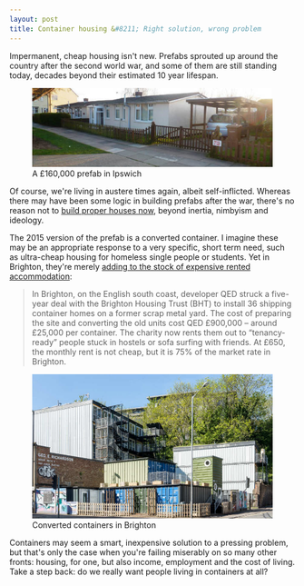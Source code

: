 ```yaml
---
layout: post
title: Container housing &#8211; Right solution, wrong problem
---
```


Impermanent, cheap housing isn't new. Prefabs sprouted up around the country after the second world war, and some of them are still standing today, decades beyond their estimated 10 year lifespan.

<figure class="figure">

<img src="/images/prefabs.jpg" alt="Prefabs in Ipswich">

<figcaption class="figcaption">A &pound;160,000 prefab in Ipswich</figcaption>

</figure>

Of course, we're living in austere times again, albeit self-inflicted. Whereas there may have been some logic in building prefabs after the war, there's no reason not to [build proper houses now](http://www.hbf.co.uk/media-centre/facts-statistics/), beyond inertia, nimbyism and ideology.

The 2015 version of the prefab is a converted container. I imagine these may be an appropriate response to a very specific, short term need, such as ultra-cheap housing for homeless single people or students. Yet in Brighton, they're merely [adding to the stock of expensive rented accommodation](http://www.theguardian.com/cities/2015/oct/09/living-steel-box-shipping-containers-future-housing):

> In Brighton, on the English south coast, developer QED struck a five-year deal with the Brighton Housing Trust (BHT) to install 36 shipping container homes on a former scrap metal yard. The cost of preparing the site and converting the old units cost QED &pound;900,000 &#8211; around &pound;25,000 per container. The charity now rents them out to “tenancy-ready” people stuck in hostels or sofa surfing with friends. At &pound;650, the monthly rent is not cheap, but it is 75% of the market rate in Brighton.

<figure class="figure">

<img src="/images/containers.jpg" alt="Converted container block">

<figcaption class="figcaption">Converted containers in Brighton</figcaption>

</figure>

Containers may seem a smart, inexpensive solution to a pressing problem, but that's only the case when you're failing miserably on so many other fronts: housing, for one, but also income, employment and the cost of living. Take a step back: do we really want people living in containers at all?

